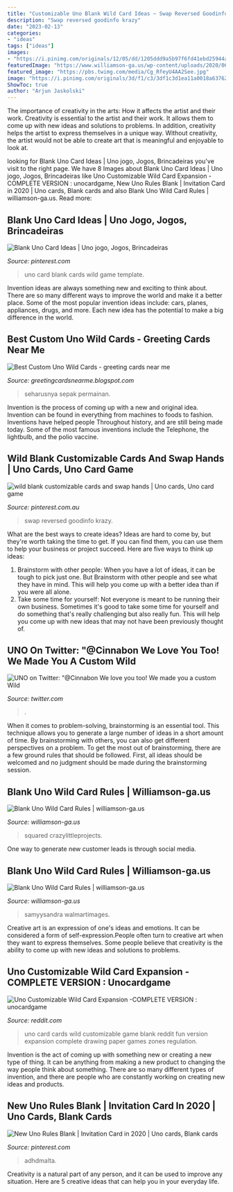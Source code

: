 ```yaml
---
title: "Customizable Uno Blank Wild Card Ideas ~ Swap Reversed Goodinfo Krazy"
description: "Swap reversed goodinfo krazy"
date: "2023-02-13"
categories:
- "ideas"
tags: ["ideas"]
images:
- "https://i.pinimg.com/originals/12/05/dd/1205ddd9a5b97f6fd41ebd25944a9b1d.jpg"
featuredImage: "https://www.williamson-ga.us/wp-content/uploads/2020/06/blank-uno-wild-card-rules-blank-uno-wild-card-samyysandra-com-of-blank-uno-wild-card-rules-1.jpg"
featured_image: "https://pbs.twimg.com/media/Cg_RfeyU4AA2See.jpg"
image: "https://i.pinimg.com/originals/3d/f1/c3/3df1c3d1ea11a0018a637627d0902bc2.jpg"
ShowToc: true
author: "Arjun Jaskolski"
---
```



The importance of creativity in the arts: How it affects the artist and their work.
Creativity is essential to the artist and their work. It allows them to come up with new ideas and solutions to problems. In addition, creativity helps the artist to express themselves in a unique way. Without creativity, the artist would not be able to create art that is meaningful and enjoyable to look at.

	

		
looking for Blank Uno Card Ideas | Uno jogo, Jogos, Brincadeiras you've visit to the right page. We have 8 Images about Blank Uno Card Ideas | Uno jogo, Jogos, Brincadeiras like Uno Customizable Wild Card Expansion -COMPLETE VERSION : unocardgame, New Uno Rules Blank | Invitation Card in 2020 | Uno cards, Blank cards and also Blank Uno Wild Card Rules | williamson-ga.us. Read more:
		
    
## Blank Uno Card Ideas | Uno Jogo, Jogos, Brincadeiras

<img loading=lazy src="https://i.pinimg.com/originals/cf/97/90/cf97902948028e5be134272a2ff28ca2.jpg" onerror="this.onerror=null;this.src='https://tse1.mm.bing.net/th?id=OIP.6VWu0qHtEkbEbuNZW-QpcwHaJ4&amp;pid=15.1';" alt="Blank Uno Card Ideas | Uno jogo, Jogos, Brincadeiras">

_Source: pinterest.com_

>uno card blank cards wild game template. 

	

Invention ideas are always something new and exciting to think about. There are so many different ways to improve the world and make it a better place. Some of the most popular invention ideas include: cars, planes, appliances, drugs, and more. Each new idea has the potential to make a big difference in the world.

    
## Best Custom Uno Wild Cards - Greeting Cards Near Me

<img loading=lazy src="http://i.gzn.jp/img/2016/03/14/uno-new-rule/P3500559.jpg" onerror="this.onerror=null;this.src='https://tse1.mm.bing.net/th?id=OIP.qdCcywHr5KvC-gkwpSWlWgHaEK&amp;pid=15.1';" alt="Best Custom Uno Wild Cards - greeting cards near me">

_Source: greetingcardsnearme.blogspot.com_

>seharusnya sepak permainan. 

	

Invention is the process of coming up with a new and original idea. Invention can be found in everything from machines to foods to fashion. Inventions have helped people Throughout history, and are still being made today. Some of the most famous inventions include the Telephone, the lightbulb, and the polio vaccine.

    
## Wild Blank Customizable Cards And Swap Hands | Uno Cards, Uno Card Game

<img loading=lazy src="https://i.pinimg.com/originals/3d/f1/c3/3df1c3d1ea11a0018a637627d0902bc2.jpg" onerror="this.onerror=null;this.src='https://tse4.mm.bing.net/th?id=OIP.bkx_WBxksTHRWyr7XSBCmgHaDU&amp;pid=15.1';" alt="wild blank customizable cards and swap hands | Uno cards, Uno card game">

_Source: pinterest.com.au_

>swap reversed goodinfo krazy. 

	

What are the best ways to create ideas?
Ideas are hard to come by, but they're worth taking the time to get. If you can find them, you can use them to help your business or project succeed. Here are five ways to think up ideas: 
1. Brainstorm with other people: When you have a lot of ideas, it can be tough to pick just one. But Brainstorm with other people and see what they have in mind. This will help you come up with a better idea than if you were all alone. 
2. Take some time for yourself: Not everyone is meant to be running their own business. Sometimes it's good to take some time for yourself and do something that's really challenging but also really fun. This will help you come up with new ideas that may not have been previously thought of. 

    
## UNO On Twitter: &quot;@Cinnabon We Love You Too! We Made You A Custom Wild

<img loading=lazy src="https://pbs.twimg.com/media/Cg_RfeyU4AA2See.jpg" onerror="this.onerror=null;this.src='https://tse4.mm.bing.net/th?id=OIP.LLraTgJDOz2ePeQxI83ATgHaHa&amp;pid=15.1';" alt="UNO on Twitter: &quot;@Cinnabon We love you too! We made you a custom Wild">

_Source: twitter.com_

>. 

	

When it comes to problem-solving, brainstorming is an essential tool. This technique allows you to generate a large number of ideas in a short amount of time. By brainstorming with others, you can also get different perspectives on a problem. To get the most out of brainstorming, there are a few ground rules that should be followed. First, all ideas should be welcomed and no judgment should be made during the brainstorming session.

    
## Blank Uno Wild Card Rules | Williamson-ga.us

<img loading=lazy src="https://www.williamson-ga.us/wp-content/uploads/2020/06/blank-uno-wild-card-rules-the-best-printable-uno-cards-pdf-mitchell-blog-of-blank-uno-wild-card-rules-2.jpg" onerror="this.onerror=null;this.src='https://tse3.mm.bing.net/th?id=OIP.Gvxnmxgt-JGZbmk0KtoRlwHaHa&amp;pid=15.1';" alt="Blank Uno Wild Card Rules | williamson-ga.us">

_Source: williamson-ga.us_

>squared crazylittleprojects. 

	

One way to generate new customer leads is through social media.

    
## Blank Uno Wild Card Rules | Williamson-ga.us

<img loading=lazy src="https://www.williamson-ga.us/wp-content/uploads/2020/06/blank-uno-wild-card-rules-blank-uno-wild-card-samyysandra-com-of-blank-uno-wild-card-rules-1.jpg" onerror="this.onerror=null;this.src='https://tse4.mm.bing.net/th?id=OIP.GpxQ3mj4CeMxaDtA22OUUAHaHa&amp;pid=15.1';" alt="Blank Uno Wild Card Rules | williamson-ga.us">

_Source: williamson-ga.us_

>samyysandra walmartimages. 

	

Creative art is an expression of one's ideas and emotions. It can be considered a form of self-expression.People often turn to creative art when they want to express themselves. Some people believe that creativity is the ability to come up with new ideas and solutions to problems.

    
## Uno Customizable Wild Card Expansion -COMPLETE VERSION : Unocardgame

<img loading=lazy src="https://external-preview.redd.it/D2ftSfjhLWTbgC8mdE9gPj4e-eH7YvhRgAjRhqunUgM.jpg?auto=webp&amp;s=f92a90353c0f3c85bab1404ae1f6fdd35ccc92b6" onerror="this.onerror=null;this.src='https://tse4.mm.bing.net/th?id=OIP.qq8yNvInYbq8LZEeUxNAHAHaGa&amp;pid=15.1';" alt="Uno Customizable Wild Card Expansion -COMPLETE VERSION : unocardgame">

_Source: reddit.com_

>uno card cards wild customizable game blank reddit fun version expansion complete drawing paper games zones regulation. 

	

Invention is the act of coming up with something new or creating a new type of thing. It can be anything from making a new product to changing the way people think about something. There are so many different types of invention, and there are people who are constantly working on creating new ideas and products.

    
## New Uno Rules Blank | Invitation Card In 2020 | Uno Cards, Blank Cards

<img loading=lazy src="https://i.pinimg.com/originals/12/05/dd/1205ddd9a5b97f6fd41ebd25944a9b1d.jpg" onerror="this.onerror=null;this.src='https://tse2.mm.bing.net/th?id=OIP.Uvh8UwEOrTnIjGD2FTAwSgHaJ4&amp;pid=15.1';" alt="New Uno Rules Blank | Invitation Card in 2020 | Uno cards, Blank cards">

_Source: pinterest.com_

>adhdmalta. 

	

Creativity is a natural part of any person, and it can be used to improve any situation. Here are 5 creative ideas that can help you in your everyday life.

